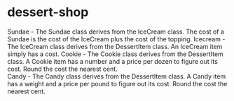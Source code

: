 # dessert-shop
Sundae - The Sundae class derives from the IceCream class. The cost of a Sundae is the cost of the IceCream plus the cost of the topping.
Icecream - The IceCream class derives from the DessertItem class. An IceCream item simply has a cost. 
Cookie - The Cookie class derives from the DessertItem class. A Cookie item has a number and a price per dozen to figure out its cost. Round the cost the nearest cent.  
Candy - The Candy class derives from the DessertItem class. A Candy item has a weight and a price per pound to figure out its cost. Round the cost the nearest cent. 
